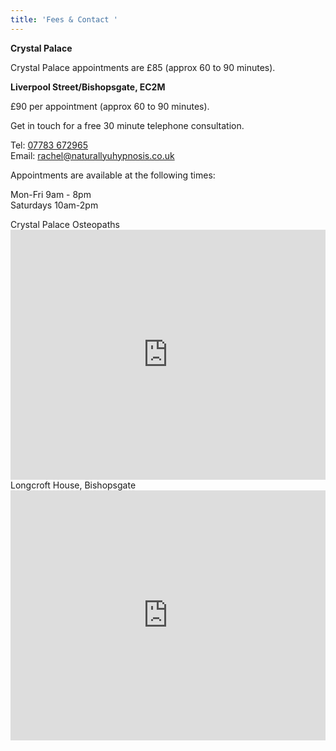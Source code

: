 ```yaml
---
title: 'Fees & Contact '
---
```

**Crystal Palace**

Crystal Palace appointments are £85 (approx 60 to 90 minutes).

**Liverpool Street/Bishopsgate, EC2M**

£90 per appointment (approx 60 to 90 minutes).

Get in touch for a free 30 minute telephone consultation.

Tel: <a href="tel:07783-672965">07783 672965</a><br>
Email: <a href="mailto:rachel@naturallyuhypnosis.co.uk">rachel@naturallyuhypnosis.co.uk</a>

Appointments are available at the following times:

Mon-Fri  9am - 8pm <br>
Saturdays 10am-2pm


<div class="row">
<div class="col-md-6">
Crystal Palace Osteopaths
<iframe 
  src="https://www.google.com/maps/embed?pb=!1m18!1m12!1m3!1d1244.0841729227327!2d-0.08219952966505821!3d51.41833412519221!2m3!1f0!2f0!3f0!3m2!1i1024!2i768!4f13.1!3m3!1m2!1s0x4876014ff041c00f%3A0x22e813d88592df80!2snaturallyUhypnosis!5e0!3m2!1sen!2suk!4v1529859186750" 
  width="100%" height="400" 
  frameborder="0" style="border:0" 
  allowfullscreen>
  </iframe>
</div>

<div class="col-md-6">
Longcroft House, Bishopsgate

<iframe 
   src="https://www.google.com/maps/embed?pb=!1m18!1m12!1m3!1d2482.7615242826932!2d-0.08143768349747085!3d51.51759097963682!2m3!1f0!2f0!3f0!3m2!1i1024!2i768!4f13.1!3m3!1m2!1s0x48761d645e6ca8a7%3A0x820c13cdf5e46d5a!2snaturallyUhypnosis!5e0!3m2!1sen!2suk!4v1529859699299" 
   width="100%" height="400" 
   frameborder="0" style="border:0" allowfullscreen>
</iframe>

</div>

</div>
